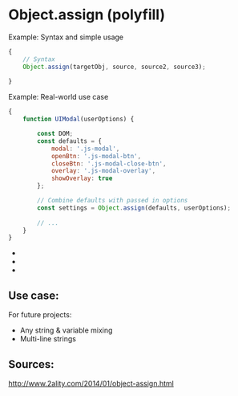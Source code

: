 
# Object.assign (polyfill)



Example: Syntax and simple usage

```javascript
{
    // Syntax
    Object.assign(targetObj, source, source2, source3);
    
}
```
        

Example: Real-world use case

```javascript
{
    function UIModal(userOptions) {

        const DOM;
        const defaults = {
            modal: '.js-modal',
            openBtn: '.js-modal-btn',
            closeBtn: '.js-modal-close-btn',
            overlay: '.js-modal-overlay',
            showOverlay: true
        };

        // Combine defaults with passed in options
        const settings = Object.assign(defaults, userOptions);
        
        // ...
    }
}
```

- 
- 
- 



## Use case: 

For future projects:

- Any string & variable mixing
- Multi-line strings

## Sources:

http://www.2ality.com/2014/01/object-assign.html